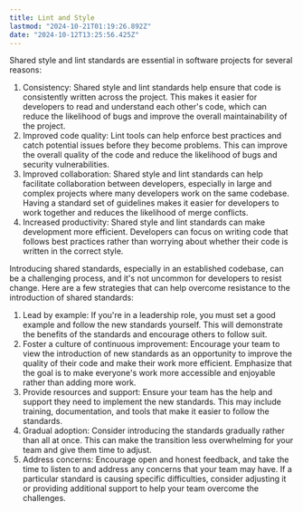 ```yaml
---
title: Lint and Style
lastmod: "2024-10-21T01:19:26.892Z"
date: "2024-10-12T13:25:56.425Z"
---
```


Shared style and lint standards are essential in software projects for several reasons:

1. Consistency: Shared style and lint standards help ensure that code is consistently written across the project. This makes it easier for developers to read and understand each other's code, which can reduce the likelihood of bugs and improve the overall maintainability of the project.
2. Improved code quality: Lint tools can help enforce best practices and catch potential issues before they become problems. This can improve the overall quality of the code and reduce the likelihood of bugs and security vulnerabilities.
3. Improved collaboration: Shared style and lint standards can help facilitate collaboration between developers, especially in large and complex projects where many developers work on the same codebase. Having a standard set of guidelines makes it easier for developers to work together and reduces the likelihood of merge conflicts.
4. Increased productivity: Shared style and lint standards can make development more efficient. Developers can focus on writing code that follows best practices rather than worrying about whether their code is written in the correct style.

Introducing shared standards, especially in an established codebase, can be a challenging process, and it's not uncommon for developers to resist change. Here are a few strategies that can help overcome resistance to the introduction of shared standards:

1. Lead by example: If you're in a leadership role, you must set a good example and follow the new standards yourself. This will demonstrate the benefits of the standards and encourage others to follow suit.
2. Foster a culture of continuous improvement: Encourage your team to view the introduction of new standards as an opportunity to improve the quality of their code and make their work more efficient. Emphasize that the goal is to make everyone's work more accessible and enjoyable rather than adding more work.
3. Provide resources and support: Ensure your team has the help and support they need to implement the new standards. This may include training, documentation, and tools that make it easier to follow the standards.
4. Gradual adoption: Consider introducing the standards gradually rather than all at once. This can make the transition less overwhelming for your team and give them time to adjust.
5. Address concerns: Encourage open and honest feedback, and take the time to listen to and address any concerns that your team may have. If a particular standard is causing specific difficulties, consider adjusting it or providing additional support to help your team overcome the challenges.
